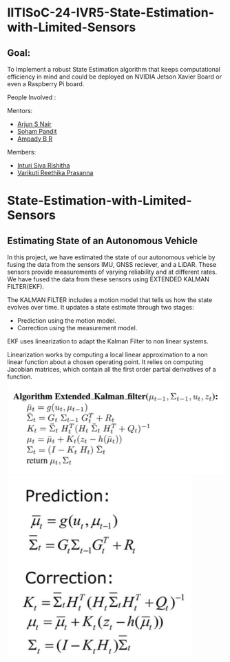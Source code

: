 # IITISoC-24-IVR5-State-Estimation-with-Limited-Sensors

## Goal:
To Implement a robust State Estimation algorithm that keeps computational efficiency in mind and could be deployed on NVIDIA Jetson Xavier Board or even a Raspberry Pi board.

People Involved : 

Mentors:
- [Arjun S Nair](https://github.com/arjun-593)
- [Soham Pandit](https://github.com/Scav6411)
- [Ampady B R](hgitttps://github.com/ampady06)

Members:
<br>
- [Inturi Siva Rishitha](https://github.com/SivaRishitha)
- [Varikuti Reethika Prasanna](https://github.com/Reethika1115)

  
# State-Estimation-with-Limited-Sensors

## Estimating State of an Autonomous Vehicle

In this project, we have estimated the state of our autonomous vehicle by fusing the data from the sensors IMU, GNSS reciever, and a LiDAR. These sensors provide measurements of varying reliability and at different rates. We have fused the data from these sensors using EXTENDED KALMAN FILTER(EKF). 

The KALMAN FILTER includes a motion model that tells us how the state evolves over time. It updates a state estimate through two stages:



- Prediction using the motion model.
- Correction using the measurement model.



EKF uses linearization to adapt the Kalman Filter to non linear systems.

 Linearization works by computing a local linear approximation to a non linear function about a chosen operating point. It relies on computing Jacobian matrices, which contain all the first order partial derivatives of a function.
 ![image alt](https://github.com/SivaRishitha/IITISoC-24-IVR5-State-Estimation-with-Limited-Sensors/blob/96a6fe895f0cd75679560f4cfb5a50b5650e198a/ekf%202.jpg) ![image alt](https://github.com/SivaRishitha/IITISoC-24-IVR5-State-Estimation-with-Limited-Sensors/blob/bc2d59ddabce6dab9268a22aacb298e7393e41b1/ekf%201.jpg)

